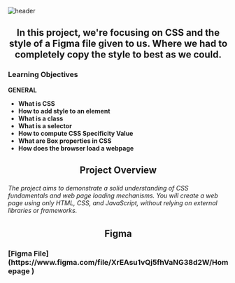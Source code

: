 ![header](https://capsule-render.vercel.app/api?type=cylinder&height=300&color=F3F2FF&text=CSS%20ADVANCED&reversal=false&fontColor=A99FEE)

<h2 align="center">In this project, we're focusing on CSS and the style of a Figma file given to us. Where we had to completely copy the style to best as we could.<b></h2>

 <h3><span>Learning Objectives</span></h3>

 GENERAL
   * What is CSS
   * How to add style to an element
   * What is a class
   * What is a selector
   * How to compute CSS Specificity Value
   * What are Box properties in CSS
   * How does the browser load a webpage

<h2 align="center">Project Overview<b></h2>
<h6>The project aims to demonstrate a solid understanding of CSS fundamentals and web page loading mechanisms. You will create a web page using only HTML, CSS, and JavaScript, without relying on external libraries or frameworks.</h6>

<h2 align="center">Figma<b></h2>
<h3>[Figma File](https://www.figma.com/file/XrEAsu1vQj5fhVaNG38d2W/Homepage
)</h3>
